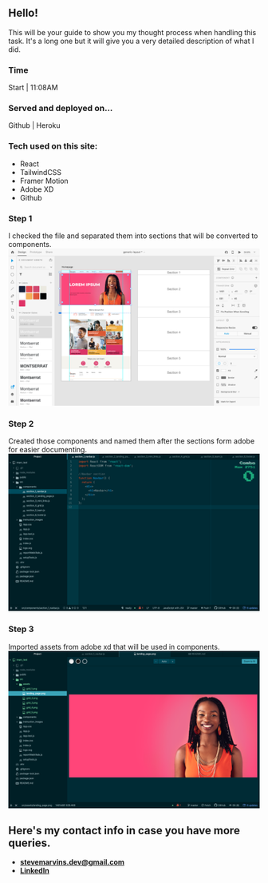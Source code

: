 ## Hello!
This will be your guide to show you my thought process when handling this task. It's a long one but it will give you a very detailed description of what I did.

### Time
Start | 11:08AM

### Served and deployed on...
Github | Heroku

### Tech used on this site:
* React
* TailwindCSS
* Framer Motion
* Adobe XD
* Github

### Step 1
I checked the file and separated them into sections that will be converted to components.
![pic 1](src/instruction_images/1.png)

### Step 2
Created those components and named them after the sections form adobe for easier documenting.
![pic 1](src/instruction_images/2.png)

### Step 3
Imported assets from adobe xd that will be used in components.
![pic 1](src/instruction_images/3.png)

## Here's my contact info in case you have more queries.
* **[stevemarvins.dev@gmail.com](https://www.stevemarvins.dev@gmail.com/)**
* **[LinkedIn](https://www.linkedin.com/in/stevemarvins-dev)**
